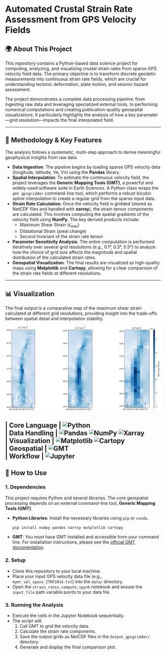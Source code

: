 # Automated Crustal Strain Rate Assessment from GPS Velocity Fields

## 🌍 About This Project

This repository contains a Python-based data science project for computing, analyzing, and visualizing crustal strain rates from sparse GPS velocity field data. The primary objective is to transform discrete geodetic measurements into continuous strain rate fields, which are crucial for understanding tectonic deformation, plate motion, and seismic hazard assessment.

The project demonstrates a complete data processing pipeline: from ingesting raw data and leveraging specialized external tools, to performing numerical computations and creating publication-quality geospatial visualizations. It particularly highlights the analysis of how a key parameter—grid resolution—impacts the final interpolated field.

---

## 🔬 Methodology & Key Features

The analysis follows a systematic, multi-step approach to derive meaningful geophysical insights from raw data.

* **Data Ingestion**: The pipeline begins by loading sparse GPS velocity data (longitude, latitude, Ve, Vn) using the **Pandas** library.
* **Spatial Interpolation**: To estimate the continuous velocity field, the project leverages the **Generic Mapping Tools (GMT)**, a powerful and widely-used software suite in Earth Sciences. A Python class wraps the `gmt gpsgridder` command-line tool, which performs a robust bicubic spline interpolation to create a regular grid from the sparse input data.
* **Strain Rate Calculation**: Once the velocity field is gridded (stored as NetCDF files and handled with **xarray**), the strain tensor components are calculated. This involves computing the spatial gradients of the velocity field using **NumPy**. The key derived products include:
    * Maximum Shear Strain ($\dot{\epsilon}_{\text{max}}$)
    * Dilatational Strain (areal change)
    * Second Invariant of the strain rate tensor
* **Parameter Sensitivity Analysis**: The entire computation is performed iteratively over several grid resolutions (e.g., 0.1°, 0.3°, 0.5°) to analyze how the choice of grid size affects the magnitude and spatial distribution of the calculated strain rates.
* **Geospatial Visualization**: The final results are visualized as high-quality maps using **Matplotlib** and **Cartopy**, allowing for a clear comparison of the strain rate fields at different resolutions.

---

## 📊 Visualization

The final output is a comparative map of the maximum shear strain calculated at different grid resolutions, providing insight into the trade-offs between spatial detail and interpolation stability.

![Strain Rate Comparison Plot](images/mynamar.png "Strain Rates")

| **Core Language** | ![Python](https://img.shields.io/badge/Python-3776AB?style=for-the-badge&logo=python&logoColor=white)                                                                                                                                                                                                                                                                                                                                                                                                                                                                                                                                                                                                                           
| **Data Handling** | ![Pandas](https://img.shields.io/badge/Pandas-150458?style=for-the-badge&logo=pandas&logoColor=white) ![NumPy](https://img.shields.io/badge/NumPy-013243?style=for-the-badge&logo=numpy&logoColor=white) ![Xarray](https://img.shields.io/badge/Xarray-4D4D4D?style=for-the-badge&logo=xarray&logoColor=white)                                                                                                                                                                                                                                                                                                                                                                                  
| **Visualization** | ![Matplotlib](https://img.shields.io/badge/Matplotlib-3776AB?style=for-the-badge&logo=matplotlib&logoColor=white) ![Cartopy](https://img.shields.io/badge/Cartopy-34A853?style=for-the-badge&logo=google-earth&logoColor=white)                                                                                                                                                                                                                                                                                                                                                                                                                                                                                                                                                                                                                      
| **Geospatial** | ![GMT](https://img.shields.io/badge/GMT-00599C?style=for-the-badge&logo=gmt&logoColor=white)                                                                                                                                                                                                                                                                                                                                                                                                            
| **Workflow** | ![Jupyter](https://img.shields.io/badge/Jupyter-F37626?style=for-the-badge&logo=jupyter&logoColor=white)                                                                                                                                                                                                                                                                                                                                                                                                        
---

## 🚀 How to Use

### 1. Dependencies
This project requires Python and several libraries. The core geospatial processing depends on an external command-line tool, **Generic Mapping Tools (GMT)**.

* **Python Libraries**: Install the necessary libraries using `pip` or `conda`.
    ```bash
    pip install numpy pandas xarray matplotlib cartopy
    ```
* **GMT**: You must have GMT installed and accessible from your command line. For installation instructions, please see the [official GMT documentation](https://www.generic-mapping-tools.org/download/).

### 2. Setup
* Clone this repository to your local machine.
* Place your input GPS velocity data file (e.g., `mymr_vel_space_ITRF2014.txt`) into the `data/` directory.
* Open the `strain_rates_compute.ipynb` notebook and ensure the `input_file` path variable points to your data file.

### 3. Running the Analysis
* Execute the cells in the Jupyter Notebook sequentially.
* The script will:
    1.  Call GMT to grid the velocity data.
    2.  Calculate the strain rate components.
    3.  Save the output grids as NetCDF files in the `Output_gpsgridder/` directory.
    4.  Generate and display the final comparison plot.








   
